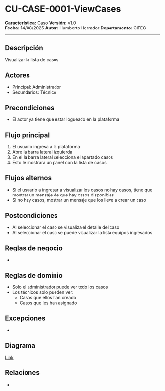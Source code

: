 # CU-CASE-0001-ViewCases

**Característica:** Caso
**Versión:** v1.0  
**Fecha:** 14/08/2025
**Autor:** Humberto Herrador
**Departamento:** CITEC

---

## Descripción
Visualizar la lista de casos

## Actores
- Principal: Administrador
- Secundarios: Técnico

## Precondiciones
- El actor ya tiene que estar logueado en la plataforma

## Flujo principal
1. El usuario ingresa a la plataforma
2. Abre la barra lateral izquierda 
3. En el la barra lateral selecciona  el apartado casos
4. Esto le mostrara un panel con la lista de casos

## Flujos alternos
- Si el usuario a ingresar a visualizar los casos no hay casos, tiene que mostrar un mensaje de que hay casos disponibles
- Si no hay casos, mostrar un mensaje que los lleve a crear un caso

## Postcondiciones
- Al seleccionar el caso se visualiza el detalle del caso
- Al seleccionar el caso se puede visualizar la lista equipos ingresados

## Reglas de negocio
- 

## Reglas de dominio
- Solo el administrador puede ver todo los casos
- Los técnicos solo pueden ver: 
	- Casos que ellos han creado
	- Casos que les han asignado

## Excepciones
- 

## Diagrama
[Link](https://app.diagrams.net/?src=about#Hgrupotecun-citec-wbeto/portal-tectrack-vite/use-case-diagram/src/casos-uso/caso/CU-CASE-0001-View-Cases.drawio)

## Relaciones
- 

<!--stackedit_data:
eyJoaXN0b3J5IjpbMTQ5OTM1NTgxOSw4NjQ4NzA2MzMsLTQxOT
MwMzgyN119
-->